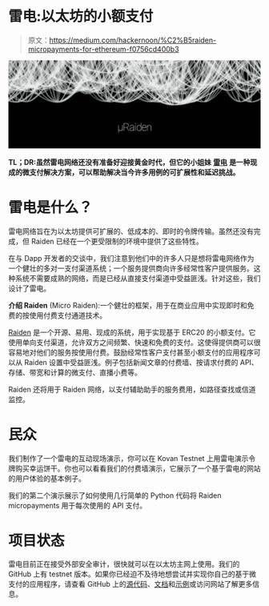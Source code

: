 # 雷电:以太坊的小额支付

> 原文：<https://medium.com/hackernoon/%C2%B5raiden-micropayments-for-ethereum-f0756cd400b3>

![](img/bb4131ce3e95a0d49298c91e14373ea3.png)

**TL；DR:虽然雷电网络还没有准备好迎接黄金时代，但它的小姐妹** [**雷电**](http://micro.raiden.network) **是一种现成的微支付解决方案，可以帮助解决当今许多用例的可扩展性和延迟挑战。**

# 雷电是什么？

雷电网络旨在为以太坊提供可扩展的、低成本的、即时的令牌传输。虽然还没有完成，但 Raiden 已经在一个更受限制的环境中提供了这些特性。

在与 Dapp 开发者的交谈中，我们注意到他们中的许多人只是想将雷电网络作为一个健壮的多对一支付渠道系统；一个服务提供商向许多经常性客户提供服务。这种系统不需要成熟的网络，而是已经从直接支付渠道中受益匪浅。针对这些，我们设计了雷电。

**介绍 Raiden** (Micro Raiden):一个健壮的框架，用于在商业应用中实现即时和免费的按使用付费支付通道技术。

[Raiden](http://micro.raiden.network) 是一个开源、易用、现成的系统，用于实现基于 ERC20 的小额支付。它使用单向支付渠道，允许双方之间频繁、快速和免费的支付。这使得提供商可以很容易地对他们的服务按使用付费。鼓励经常性客户支付甚至小额支付的应用程序可以从 Raiden 设置中受益匪浅。例子包括新闻文章的付费墙、按请求付费的 API、存储、带宽和计算的微支付、直播小费等。

Raiden 还将用于 Raiden 网络，以支付辅助助手的服务费用，如路径查找或信道监控。

# 民众

我们制作了一个雷电的互动现场演示，你可以在 Kovan Testnet 上用雷电演示令牌购买幸运饼干。你也可以看看我们的付费墙演示，它展示了一个基于雷电的网站的用户体验的基本例子。

我们的第二个演示展示了如何使用几行简单的 Python 代码将 Raiden micropayments 用于每次使用的 API 支付。

# 项目状态

雷电目前正在接受外部安全审计，很快就可以在以太坊主网上使用。我们的 GitHub 上有 testnet 版本。如果你已经迫不及待地想尝试并实现你自己的基于微支付的应用程序，请查看 GitHub 上的[源代码](https://github.com/raiden-network/microraiden)、[文档](https://github.com/raiden-network/microraiden/blob/master/README.md)和[示例](https://github.com/raiden-network/microraiden/blob/master/microraiden/microraiden/examples)或访问网站了解更多信息。